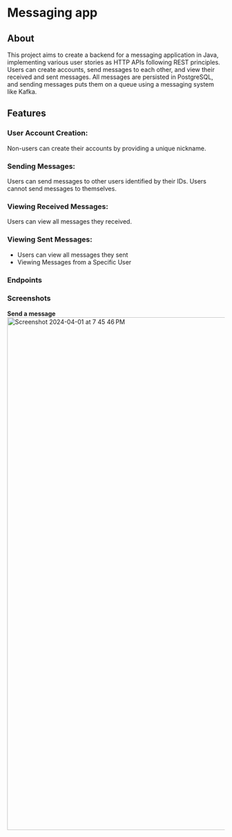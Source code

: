 # Messaging app

## About 
This project aims to create a backend for a messaging application in Java, implementing various user stories as HTTP APIs following REST principles. Users can create accounts, send messages to each other, and view their received and sent messages. All messages are persisted in PostgreSQL, and sending messages puts them on a queue using a messaging system like Kafka.

## Features
### User Account Creation:

Non-users can create their accounts by providing a unique nickname.

### Sending Messages:

Users can send messages to other users identified by their IDs.
Users cannot send messages to themselves.

### Viewing Received Messages:
Users can view all messages they received.

### Viewing Sent Messages:
- Users can view all messages they sent
- Viewing Messages from a Specific User

### Endpoints

### Screenshots
**Send a message**
<img width="1185" alt="Screenshot 2024-04-01 at 7 45 46 PM" src="https://github.com/preeti64/messagingAppTest/assets/58847237/2506d734-1b20-4c13-9855-803b4cdf8e41">
